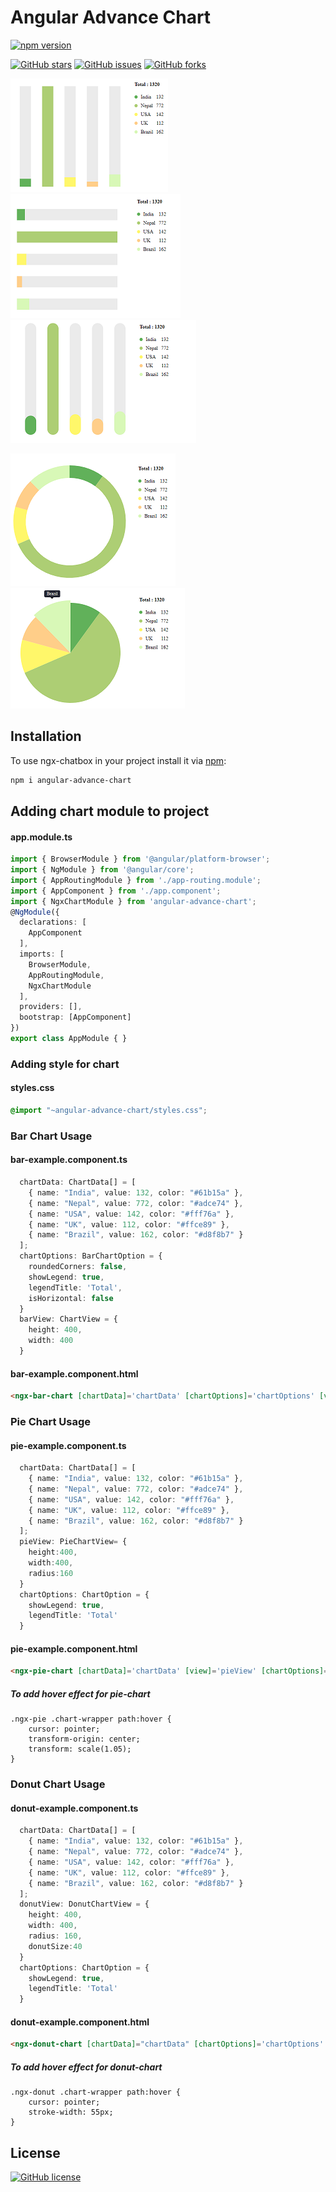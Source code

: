 # Angular Advance Chart


[![npm version](https://badge.fury.io/js/angular-advance-chart.svg)](https://badge.fury.io/js/angular-advance-chart)

[![GitHub stars](https://img.shields.io/github/stars/SomeshKb/Angular-Advance-Chart)](https://github.com/SomeshKb/Angular-Advance-Chart/stargazers)
[![GitHub issues](https://img.shields.io/github/issues/SomeshKb/Angular-Advance-Chart)](https://github.com/SomeshKb/Angular-Advance-Chart/issues)
[![GitHub forks](https://img.shields.io/github/forks/SomeshKb/Angular-Advance-Chart)](https://github.com/SomeshKb/Angular-Advance-Chart/network)

![alt text](https://github.com/SomeshKb/Angular-Advance-Chart/blob/main/images/bar-graph.png?raw=true)
![alt text](https://github.com/SomeshKb/Angular-Advance-Chart/blob/main/images/horizontal-bar-graph.png?raw=true)
![alt text](https://github.com/SomeshKb/Angular-Advance-Chart/blob/main/images/rounded-bar-graph.png?raw=true)

![alt text](https://github.com/SomeshKb/angular-advance-chart/blob/main/images/donut-chart.png?raw=true)
![alt text](https://github.com/SomeshKb/angular-advance-chart/blob/main/images/pie-chart.png?raw=true)

## Installation

To use ngx-chatbox in your project install it via [npm](https://www.npmjs.com/package/angular-advance-chart):

```bash
npm i angular-advance-chart
```

## Adding chart module to project

#### app.module.ts
```typescript
import { BrowserModule } from '@angular/platform-browser';
import { NgModule } from '@angular/core';
import { AppRoutingModule } from './app-routing.module';
import { AppComponent } from './app.component';
import { NgxChartModule } from 'angular-advance-chart';
@NgModule({
  declarations: [
    AppComponent
  ],
  imports: [
    BrowserModule,
    AppRoutingModule,
    NgxChartModule
  ],
  providers: [],
  bootstrap: [AppComponent]
})
export class AppModule { }
```

### Adding style for chart 
#### styles.css 
```css
@import "~angular-advance-chart/styles.css";

```


### Bar Chart Usage

#### bar-example.component.ts
```typescript
  chartData: ChartData[] = [
    { name: "India", value: 132, color: "#61b15a" },
    { name: "Nepal", value: 772, color: "#adce74" },
    { name: "USA", value: 142, color: "#fff76a" },
    { name: "UK", value: 112, color: "#ffce89" },
    { name: "Brazil", value: 162, color: "#d8f8b7" }
  ];
  chartOptions: BarChartOption = {
    roundedCorners: false,
    showLegend: true,
    legendTitle: 'Total',
    isHorizontal: false
  }
  barView: ChartView = {
    height: 400,
    width: 400
  }
```

#### bar-example.component.html
```HTML
<ngx-bar-chart [chartData]='chartData' [chartOptions]='chartOptions' [view]='barView' ></ngx-bar-chart>
```

### Pie Chart Usage

#### pie-example.component.ts
```typescript
  chartData: ChartData[] = [
    { name: "India", value: 132, color: "#61b15a" },
    { name: "Nepal", value: 772, color: "#adce74" },
    { name: "USA", value: 142, color: "#fff76a" },
    { name: "UK", value: 112, color: "#ffce89" },
    { name: "Brazil", value: 162, color: "#d8f8b7" }
  ];
  pieView: PieChartView= {
    height:400,
    width:400,
    radius:160
  }
  chartOptions: ChartOption = {
    showLegend: true,
    legendTitle: 'Total'
  }
```

#### pie-example.component.html
```HTML
<ngx-pie-chart [chartData]='chartData' [view]='pieView' [chartOptions]='chartOptions'></ngx-pie-chart>
```
##### To add hover effect for pie-chart
```
.ngx-pie .chart-wrapper path:hover {
    cursor: pointer;
    transform-origin: center;
    transform: scale(1.05);
}
```

### Donut Chart Usage

#### donut-example.component.ts
```typescript
  chartData: ChartData[] = [
    { name: "India", value: 132, color: "#61b15a" },
    { name: "Nepal", value: 772, color: "#adce74" },
    { name: "USA", value: 142, color: "#fff76a" },
    { name: "UK", value: 112, color: "#ffce89" },
    { name: "Brazil", value: 162, color: "#d8f8b7" }
  ];
  donutView: DonutChartView = {
    height: 400,
    width: 400,
    radius: 160,
    donutSize:40
  }
  chartOptions: ChartOption = {
    showLegend: true,
    legendTitle: 'Total'
  }

```

#### donut-example.component.html
```HTML
<ngx-donut-chart [chartData]="chartData" [chartOptions]='chartOptions' [view]='donutView'></ngx-donut-chart>
```
##### To add hover effect for donut-chart
```
.ngx-donut .chart-wrapper path:hover {
    cursor: pointer;
    stroke-width: 55px;
}
```


## License
[![GitHub license](https://img.shields.io/github/license/SomeshKb/Angular-Advance-Chart)](https://github.com/SomeshKb/Angular-Advance-Chart/blob/main/LICENSE)
